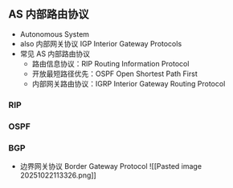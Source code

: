 ## AS 内部路由协议
- Autonomous System
- also 内部网关协议 IGP Interior Gateway Protocols
- 常见 AS 内部路由协议
	- 路由信息协议：RIP Routing Information Protocol
	- 开放最短路径优先：OSPF Open Shortest Path First
	- 内部网关路由协议：IGRP Interior Gateway Routing Protocol
### RIP
### OSPF
### BGP
- 边界网关协议 Border Gateway Protocol
![[Pasted image 20251022113326.png]]
